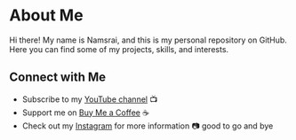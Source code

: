 
# About Me

Hi there! My name is Namsrai, and this is my personal repository on GitHub. Here you can find some of my projects, skills, and interests.

## Connect with Me
- Subscribe to my [YouTube channel](https://www.youtube.com/channel/namsraikh) :tv:
- Support me on [Buy Me a Coffee](https://www.buymeacoffee.com/dokind) :coffee:
- Check out my [Instagram](https://www.instagram.com/namsrai.kh) for more information :camera:
good to go and bye
